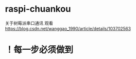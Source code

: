 # raspi-chuankou
关于树莓派串口通讯
观看 https://blog.csdn.net/wanggao_1990/article/details/103702563
# ！每一步必须做到
